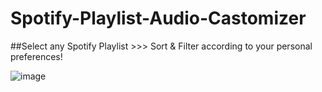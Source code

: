 # Spotify-Playlist-Audio-Castomizer

 ##Select any Spotify Playlist >>> Sort &amp; Filter according to your personal preferences!
 
 
![image](https://user-images.githubusercontent.com/114693551/199847227-b8a7a6b8-1d22-4c12-80ba-7a309f19e867.png)

